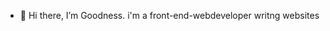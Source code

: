 - 👋 Hi there, I’m Goodness. i'm a front-end-webdeveloper writng websites

<!---
goodygollwitzer/goodygollwitzer is a ✨ special ✨ repository because its `README.md` (this file) appears on your GitHub profile.
You can click the Preview link to take a look at your changes.
--->
